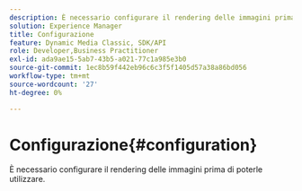 ```yaml
---
description: È necessario configurare il rendering delle immagini prima di poterle utilizzare.
solution: Experience Manager
title: Configurazione
feature: Dynamic Media Classic, SDK/API
role: Developer,Business Practitioner
exl-id: ada9ae15-5ab7-43b5-a021-77c1a985e3b0
source-git-commit: 1ec8b59f442eb96c6c3f5f1405d57a38a86bd056
workflow-type: tm+mt
source-wordcount: '27'
ht-degree: 0%

---
```


# Configurazione{#configuration}

È necessario configurare il rendering delle immagini prima di poterle utilizzare.
